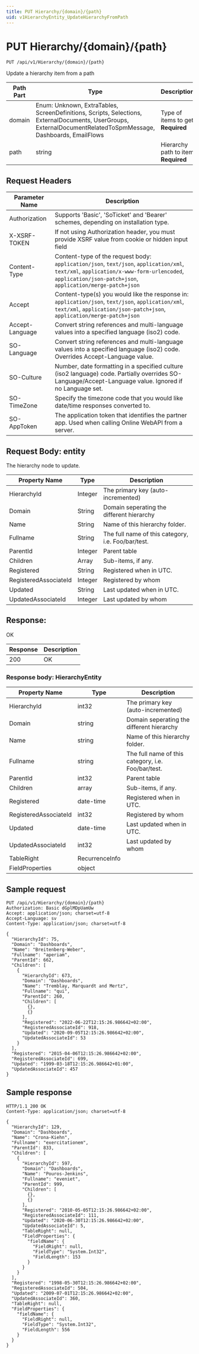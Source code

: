 ```yaml
---
title: PUT Hierarchy/{domain}/{path}
uid: v1HierarchyEntity_UpdateHierarchyFromPath
---
```


# PUT Hierarchy/{domain}/{path}

```http
PUT /api/v1/Hierarchy/{domain}/{path}
```

Update a hierarchy item from a path






| Path Part | Type | Description |
|-----------|------|-------------|
| domain | Enum: Unknown, ExtraTables, ScreenDefinitions, Scripts, Selections, ExternalDocuments, UserGroups, ExternalDocumentRelatedToSpmMessage, Dashboards, EmailFlows | Type of items to get **Required** |
| path | string | Hierarchy path to item **Required** |



## Request Headers

| Parameter Name | Description |
|----------------|-------------|
| Authorization  | Supports 'Basic', 'SoTicket' and 'Bearer' schemes, depending on installation type. |
| X-XSRF-TOKEN   | If not using Authorization header, you must provide XSRF value from cookie or hidden input field |
| Content-Type | Content-type of the request body: `application/json`, `text/json`, `application/xml`, `text/xml`, `application/x-www-form-urlencoded`, `application/json-patch+json`, `application/merge-patch+json` |
| Accept         | Content-type(s) you would like the response in: `application/json`, `text/json`, `application/xml`, `text/xml`, `application/json-patch+json`, `application/merge-patch+json` |
| Accept-Language | Convert string references and multi-language values into a specified language (iso2) code. |
| SO-Language | Convert string references and multi-language values into a specified language (iso2) code. Overrides Accept-Language value. |
| SO-Culture | Number, date formatting in a specified culture (iso2 language) code. Partially overrides SO-Language/Accept-Language value. Ignored if no Language set. |
| SO-TimeZone | Specify the timezone code that you would like date/time responses converted to. |
| SO-AppToken | The application token that identifies the partner app. Used when calling Online WebAPI from a server. |

## Request Body: entity 

The hierarchy node to update. 

| Property Name | Type |  Description |
|----------------|------|--------------|
| HierarchyId | Integer | The primary key (auto-incremented) |
| Domain | String | Domain seperating the different hierarchy |
| Name | String | Name of this hierarchy folder. |
| Fullname | String | The full name of this category, i.e. Foo/bar/test. |
| ParentId | Integer | Parent table |
| Children | Array | Sub-items, if any. |
| Registered | String | Registered when  in UTC. |
| RegisteredAssociateId | Integer | Registered by whom |
| Updated | String | Last updated when  in UTC. |
| UpdatedAssociateId | Integer | Last updated by whom |

## Response:

OK

| Response | Description |
|----------------|-------------|
| 200 | OK |

### Response body: HierarchyEntity

| Property Name | Type |  Description |
|----------------|------|--------------|
| HierarchyId | int32 | The primary key (auto-incremented) |
| Domain | string | Domain seperating the different hierarchy |
| Name | string | Name of this hierarchy folder. |
| Fullname | string | The full name of this category, i.e. Foo/bar/test. |
| ParentId | int32 | Parent table |
| Children | array | Sub-items, if any. |
| Registered | date-time | Registered when  in UTC. |
| RegisteredAssociateId | int32 | Registered by whom |
| Updated | date-time | Last updated when  in UTC. |
| UpdatedAssociateId | int32 | Last updated by whom |
| TableRight | RecurrenceInfo |  |
| FieldProperties | object |  |

## Sample request

```http!
PUT /api/v1/Hierarchy/{domain}/{path}
Authorization: Basic dGplMDpUamUw
Accept: application/json; charset=utf-8
Accept-Language: sv
Content-Type: application/json; charset=utf-8

{
  "HierarchyId": 75,
  "Domain": "Dashboards",
  "Name": "Breitenberg-Weber",
  "Fullname": "aperiam",
  "ParentId": 662,
  "Children": [
    {
      "HierarchyId": 673,
      "Domain": "Dashboards",
      "Name": "Tremblay, Marquardt and Mertz",
      "Fullname": "qui",
      "ParentId": 260,
      "Children": [
        {},
        {}
      ],
      "Registered": "2022-06-22T12:15:26.986642+02:00",
      "RegisteredAssociateId": 918,
      "Updated": "2020-09-05T12:15:26.986642+02:00",
      "UpdatedAssociateId": 53
    }
  ],
  "Registered": "2015-04-06T12:15:26.986642+02:00",
  "RegisteredAssociateId": 699,
  "Updated": "1999-03-18T12:15:26.986642+01:00",
  "UpdatedAssociateId": 457
}
```

## Sample response

```http_
HTTP/1.1 200 OK
Content-Type: application/json; charset=utf-8

{
  "HierarchyId": 129,
  "Domain": "Dashboards",
  "Name": "Crona-Kiehn",
  "Fullname": "exercitationem",
  "ParentId": 833,
  "Children": [
    {
      "HierarchyId": 597,
      "Domain": "Dashboards",
      "Name": "Pouros-Jenkins",
      "Fullname": "eveniet",
      "ParentId": 999,
      "Children": [
        {},
        {}
      ],
      "Registered": "2010-05-05T12:15:26.986642+02:00",
      "RegisteredAssociateId": 111,
      "Updated": "2020-06-30T12:15:26.986642+02:00",
      "UpdatedAssociateId": 5,
      "TableRight": null,
      "FieldProperties": {
        "fieldName": {
          "FieldRight": null,
          "FieldType": "System.Int32",
          "FieldLength": 153
        }
      }
    }
  ],
  "Registered": "1998-05-30T12:15:26.986642+02:00",
  "RegisteredAssociateId": 504,
  "Updated": "2009-07-01T12:15:26.986642+02:00",
  "UpdatedAssociateId": 360,
  "TableRight": null,
  "FieldProperties": {
    "fieldName": {
      "FieldRight": null,
      "FieldType": "System.Int32",
      "FieldLength": 556
    }
  }
}
```